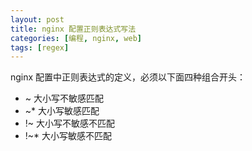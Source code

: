 ```yaml
---
layout: post
title: nginx 配置正则表达式写法
categories: [编程, nginx, web]
tags: [regex]
---
```


nginx 配置中正则表达式的定义，必须以下面四种组合开头：

* ~ 大小写不敏感匹配
* ~* 大小写敏感匹配
* !~ 大小写不敏感不匹配
* !~* 大小写敏感不匹配

